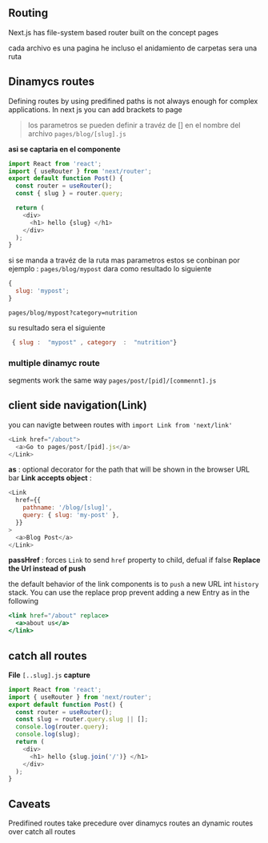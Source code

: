 ## Routing

Next.js has file-system based router built on the
concept pages

cada archivo es una pagina he incluso
el anidamiento de carpetas sera una ruta

## Dinamycs routes

Defining routes by using predifined paths is not always
enough for complex applications. In next js
you can add brackets to page

> los parametros se pueden definir a travéz de [] en el nombre
> del archivo `pages/blog/[slug].js`

**asi se captaria en el componente**

```js
import React from 'react';
import { useRouter } from 'next/router';
export default function Post() {
  const router = useRouter();
  const { slug } = router.query;

  return (
    <div>
      <h1> hello {slug} </h1>
    </div>
  );
}
```

si se manda a travéz de la ruta mas parametros
estos se conbinan por ejemplo :
`pages/blog/mypost` dara como resultado lo siguiente

```js
{
  slug: 'mypost';
}
```

`pages/blog/mypost?category=nutrition`

su resultado sera el siguiente

```js
 { slug :  "mypost" , category  :  "nutrition"}

```

### multiple dinamyc route

segments work the same way
`pages/post/[pid]/[commennt].js`

## client side navigation(Link)

you can navigte between routes with
`import Link from 'next/link'`

```js
<Link href="/about">
  <a>Go to pages/post/[pid].js</a>
</Link>
```

**as** :
optional decorator for the path
that will be shown in the browser URL bar
**Link accepts object** :

```js
<Link
  href={{
    pathname: '/blog/[slug]',
    query: { slug: 'my-post' },
  }}
>
  <a>Blog Post</a>
</Link>
```

**passHref** :
forces `Link` to send `href` property to child,
defual if false
**Replace the Url instead of push**

the default behavior of the link
components is to `push` a new URL
int `history` stack. You can use the replace prop
prevent adding a new Entry as in the following

```jsx
<link href="/about" replace>
  <a>about us</a>
</link>
```

## catch all routes

**File**
`[..slug].js`
**capture**

```js
import React from 'react';
import { useRouter } from 'next/router';
export default function Post() {
  const router = useRouter();
  const slug = router.query.slug || [];
  console.log(router.query);
  console.log(slug);
  return (
    <div>
      <h1> hello {slug.join('/')} </h1>
    </div>
  );
}
```

## Caveats

Predifined routes take precedure over dinamycs
routes an dynamic routes over catch all routes
